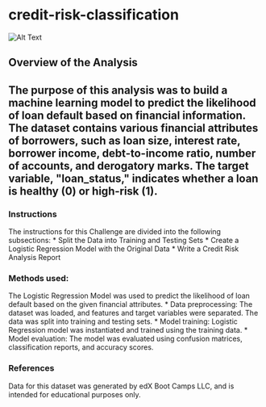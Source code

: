 # credit-risk-classification

![Alt Text](LGR-model.png)

## Overview of the Analysis
The purpose of this analysis was to build a machine learning model to predict the likelihood of loan default based on financial information. The dataset contains various financial attributes of borrowers, such as loan size, interest rate, borrower income, debt-to-income ratio, number of accounts, and derogatory marks. The target variable, "loan_status," indicates whether a loan is healthy (0) or high-risk (1).
------------------------------------------------------------------------------------------------------------------------------------------

### Instructions
The instructions for this Challenge are divided into the following subsections:
     * Split the Data into Training and Testing Sets
     * Create a Logistic Regression Model with the Original Data
     * Write a Credit Risk Analysis Report

### Methods used:
 The Logistic Regression Model was used to predict the likelihood of loan default based on the given financial attributes.
    * Data preprocessing: The dataset was loaded, and features and target variables were separated. The data was split into training and testing sets.
    * Model training: Logistic Regression model was instantiated and trained using the training data.
    * Model evaluation: The model was evaluated using confusion matrices, classification reports, and accuracy scores.

### References
Data for this dataset was generated by edX Boot Camps LLC, and is intended for educational purposes only.